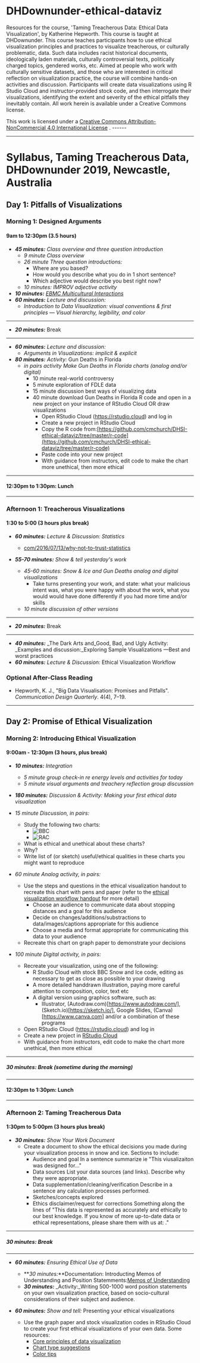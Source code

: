 # DHDownunder-ethical-dataviz 
Resources for the course, 'Taming Treacherous Data: Ethical Data Visualization', by Katherine Hepworth. This course is taught at DHDownunder. This course teaches participants how to use ethical visualization principles and practices to visualize treacherous, or culturally problematic, data. Such data includes racist historical documents, ideologically laden materials, culturally controversial texts, politically charged topics, gendered works, etc. Aimed at people who work with culturally sensitive datasets, and those who are interested in critical reflection on visualization practice, the course will combine hands-on activities and discussion. Participants will create data visualizations using R Studio Cloud and instructor-provided stock code, and then interrogate their visualizations, identifying the extent and severity of the ethical pitfalls they inevitably contain. All work herein is available under a Creative Commons license.

This work is licensed under a [Creative Commons Attribution-NonCommercial 4.0 International License](http://creativecommons.org/licenses/by-nc/4.0/) . ------

***

# Syllabus, Taming Treacherous Data, DHDownunder 2019, Newcastle, Australia

## Day 1: Pitfalls of Visualizations

### Morning 1: Designed Arguments

#### 9am to 12:30pm (3.5 hours)

* **_45 minutes:_** _Class overview and three question introduction_
  - _9 minute Class overview_
  - _26 minute Three question introductions:_
    + Where are you based?
    + How would you describe what you do in 1 short sentence?
    + Which adjective would describe you best right now?
  - _10 minutes: IMPROV adjective activity_
* **_10 minutes:_** [_EBMC Multicultural Interactions_](http://www.emergingsf.org/wp-content/uploads/2017/08/EBMC_AgreemntsMulticulturalInteractions15.09.13-copy.pdf)
* **_60 minutes:_** _Lecture and discussion:_
  - _Introduction to Data Visualization: visual conventions & first principles — Visual hierarchy, legibility, and color_

***

* **_20 minutes:_** Break

***

* **_60 minutes:_** _Lecture and discussion:_
  - _Arguments in Visualizations: implicit & explicit_
* **_80 minutes:_** _Activity:_ Gun Deaths in Florida
  - _in pairs activity Make Gun Deaths in Florida charts (analog and/or digital)_
    + 10 minute real-world controversy
    + 5 minute exploration of FDLE data
    + 15 minute discussion best ways of visualizing data
    + 40 minute download Gun Deaths in Florida R code and open in a new project on your instance of RStudio Cloud OR draw visualizations
      * Open RStudio Cloud (https://rstudio.cloud) and log in
      * Create a new project in RStudio Cloud
      * Copy the R code from:[https://github.com/cmchurch/DHSI-ethical-dataviz/tree/master/r-code](https://github.com/cmchurch/DHSI-ethical-dataviz/tree/master/r-code)
      * Paste code into your new project
      * With guidance from instructors, edit code to make the chart more unethical, then more ethical

***

#### 12:30pm to 1:30pm: Lunch

***

### Afternoon 1: Treacherous Visualizations

#### 1:30 to 5:00 (3 hours plus break)

* **_60 minutes:_** _Lecture & Discussion: Statistics_
  - [com/2016/07/13/why-not-to-trust-statistics](https://mathwithbaddrawings.com/2016/07/13/why-not-to-trust-statistics/)

* **_55-70 minutes:_** _Show & tell yesterday's work_
  - _45-60 minutes: Snow & Ice and Gun Deaths analog and digital visualizations_
    + Take turns presenting your work, and state: what your malicious intent was, what you were happy with about the work, what you would would have done differently if you had more time and/or skills
  - _10 minute discussion of other versions_

***

* **_20 minutes:_** Break

***

* **_40 minutes:_** _The Dark Arts and_Good, Bad, and Ugly Activity: _Examples and discussion:_Exploring Sample Visualizations —Best and worst practices
* **_60 minutes:_** _Lecture & Discussion:_ Ethical Visualization Workflow


### Optional After-Class Reading

* Hepworth, K. J., "Big Data Visualisation: Promises and Pitfalls". _Communication Design Quarterly_. 4(4), 7–19.

***

## Day 2: Promise of Ethical Visualization

### Morning 2: Introducing Ethical Visualization

#### 9:00am - 12:30pm (3 hours, plus break)

* **_10 minutes:_** _Integration_
  - _5 minute group check-in re energy levels and activities for today_
  - _5 minute visual arguments and treachery reflection group discussion_
  
* **_180 minutes:_** _Discussion & Activity: Making your first ethical data visualization_

* _15 minute Discussion, in pairs:_
  - Study the following two charts:
    + ![BBC](https://github.com/kathep/DHDownunder-ethical-dataviz/blob/master/06_images/snow_ice_BBC.jpg)
    + ![RAC](https://github.com/kathep/DHDownunder-ethical-dataviz/blob/master/06_images/Stopping_distances_RAC.jpg)
  - What is ethical and unethical about these charts?
  - Why?
  - Write list of (or sketch) useful/ethical qualities in these charts you might want to reproduce
* _60 minute Analog activity, in pairs:_
  - Use the steps and questions in the ethical visualization handout to recreate this chart with pens and paper (refer to the [ethical visualization workflow handout](https://github.com/kathep/DHDownunder-ethical-dataviz/blob/master/04_handouts/ethical_visualization_workflow_poster_2.1.pdf) for more detail)
    + Choose an audience to communicate data about stopping distances and a goal for this audience
    + Decide on changes/additions/substractions to data/images/captions appropriate for this audience
    + Choose a media and format appropriate for communicating this data to your audience
  - Recreate this chart on graph paper to demonstrate your decisions
* _100 minute Digital activity, in pairs:_
  - Recreate your visualization, using one of the following:
    + R Studio Cloud with stock BBC Snow and Ice code, editing as necessary to get as close as possible to your drawing
    + A more detailed handdrawn illustration, paying more careful attention to composition, color, text etc
    + A digital version using graphics software, such as:
      - Illustrator, (Autodraw.com)[https://www.autodraw.com/], (Sketch.io)[https://sketch.io/], Google Slides, (Canva)[https://www.canva.com] and/or a combination of these programs
  - Open RStudio Cloud (https://rstudio.cloud) and log in
  - Create a new project in [RStudio Cloud](https://rstudio.cloud/)
  - With guidance from instructors, edit code to make the chart more unethical, then more ethical

***

##### **_30 minutes:_** _Break (sometime during the morning)_

***

#### 12:30pm to 1:30pm: Lunch

***

### Afternoon 2: Taming Treacherous Data

#### 1:30pm to 5:00pm (3 hours plus break)

* **_30 minutes:_** _Show Your Work Document_
  - Create a document to show the ethical decisions you made during your visualization process in snow and ice. Sections to include:
    + Audience and goal
      In a sentence summarize ie "This viusalizaiton was designed for..."
    + Data sources
      List your data sources (and links). Describe why they were appropriate.
    + Data supplementation/cleaning/verification
      Describe in a sentence any calculation processes performed.
    + Sketches/concepts explored
    + Ethics disclaimer/request for corrections
      Something along the lines of "This data is represented as accurately and ethically to our best knowledge. If you know of more up-to-date data or ethical representations, please share them with us at: <email address>."
***

##### **_30 minutes:_** _Break_

***

* **_60 minutes:_** _Ensuring Ethical Use of Data_
  - **_30 minutes:_**Documentation: Introducting Memos of Understanding and Position Statemments:[Memos of Understanding](http://www.monroeworktoday.org/extras/files/MOU.pdf)
  - **_30 minutes:_** _Activity:_Writing 500-1000 word position statements on your own visualization practice, based on socio-cultural considerations of their subject and audience.
  
* **_60 minutes:_** _Show and tell:_ Presenting your ethical visualizations 
  - Use the graph paper and stock visualization codes in RStudio Cloud to create your first ethical visualizations of your own data. Some resources:
    + [Core principles of data visualization](https://policyviz.com/2018/08/07/dataviz-cheatsheet/)
    + [Chart type suggestions](https://datavizcatalogue.com/)
    + [Color tips](http://www.cookbook-r.com/Graphs/Colors_(ggplot2)/)


